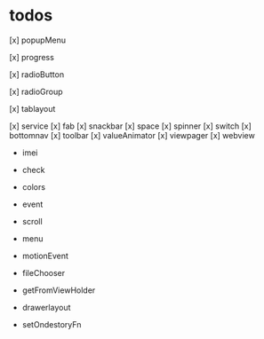# todos
[x] popupMenu

[x] progress

[x] radioButton

[x] radioGroup

[x] tablayout

[x] service
[x] fab
[x] snackbar
[x] space
[x] spinner
[x] switch
[x] bottomnav
[x] toolbar
[x] valueAnimator
[x] viewpager
[x] webview
- imei
- check
- colors
- event
- scroll
- menu
- motionEvent

- fileChooser

- getFromViewHolder
- drawerlayout
- setOndestoryFn